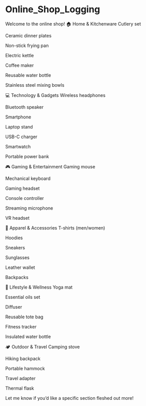 # Online_Shop_Logging
Welcome to the online shop!
🏠 Home & Kitchenware
Cutlery set

Ceramic dinner plates

Non-stick frying pan

Electric kettle

Coffee maker

Reusable water bottle

Stainless steel mixing bowls

💻 Technology & Gadgets
Wireless headphones

Bluetooth speaker

Smartphone

Laptop stand

USB-C charger

Smartwatch

Portable power bank

🎮 Gaming & Entertainment
Gaming mouse

Mechanical keyboard

Gaming headset

Console controller

Streaming microphone

VR headset

👕 Apparel & Accessories
T-shirts (men/women)

Hoodies

Sneakers

Sunglasses

Leather wallet

Backpacks

🌿 Lifestyle & Wellness
Yoga mat

Essential oils set

Diffuser

Reusable tote bag

Fitness tracker

Insulated water bottle

🏕️ Outdoor & Travel
Camping stove

Hiking backpack

Portable hammock

Travel adapter

Thermal flask

Let me know if you’d like a specific section fleshed out more!
